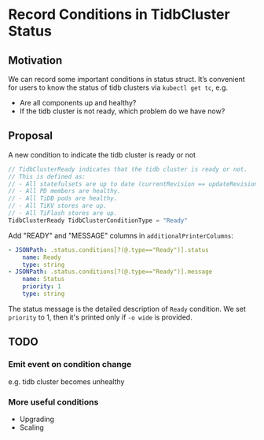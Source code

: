 # Record Conditions in TidbCluster Status

## Motivation

We can record some important conditions in status struct. It’s convenient for
users to know the status of tidb clusters via `kubectl get tc`, e.g.

- Are all components up and healthy?
- If the tidb cluster is not ready, which problem do we have now?

## Proposal

A new condition to indicate the tidb cluster is ready or not

```go
// TidbClusterReady indicates that the tidb cluster is ready or not.
// This is defined as:
// - All statefulsets are up to date (currentRevision == updateRevision).
// - All PD members are healthy.
// - All TiDB pods are healthy.
// - All TiKV stores are up.
// - All TiFlash stores are up.
TidbClusterReady TidbClusterConditionType = "Ready"
```

Add "READY" and "MESSAGE" columns in `additionalPrinterColumns`:

```yaml
- JSONPath: .status.conditions[?(@.type=="Ready")].status
    name: Ready
    type: string
- JSONPath: .status.conditions[?(@.type=="Ready")].message
    name: Status
    priority: 1
    type: string
```

The status message is the detailed description of `Ready` condition. We set
`priority` to 1, then it's printed only if `-o wide` is provided.

## TODO

### Emit event on condition change

e.g. tidb cluster becomes unhealthy 

### More useful conditions

- Upgrading
- Scaling
